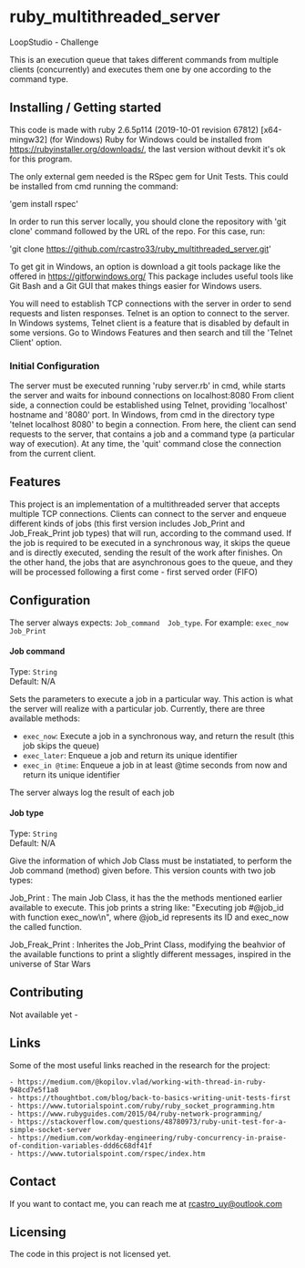 # ruby_multithreaded_server
LoopStudio - Challenge

This is an execution queue that takes different commands from multiple clients (concurrently) and executes them one by one according to the command type. 

## Installing / Getting started
This code is made with ruby 2.6.5p114 (2019-10-01 revision 67812) [x64-mingw32] (for Windows)
Ruby for Windows could be installed from https://rubyinstaller.org/downloads/, the last version without devkit it's ok for this program. 

The only external gem needed is the RSpec gem for Unit Tests. This could be installed from cmd running the command:

'gem install rspec'

In order to run this server locally, you should clone the repository with 'git clone' command followed by the URL of the repo. For this case, run: 

'git clone https://github.com/rcastro33/ruby_multithreaded_server.git'

To get git in Windows, an option is download a git tools package like the offered in https://gitforwindows.org/ This package includes useful tools like Git Bash and a Git GUI that makes things easier for Windows users.

You will need to establish TCP connections with the server in order to send requests and listen responses. Telnet is an option to connect to the server. In Windows systems, Telnet client is a feature that is disabled by default in some versions. Go to Windows Features and then search and till the 'Telnet Client' option.

### Initial Configuration

The server must be executed running 'ruby server.rb' in cmd, while starts the server and waits for inbound connections on localhost:8080
From client side, a connection could be established using Telnet, providing 'localhost' hostname and '8080' port. In Windows, from cmd in the directory type 'telnet localhost 8080' to begin a connection. From here, the client can send requests to the server, that contains a job and a command type (a particular way of execution). At any time, the 'quit' command close the connection from the current client. 

## Features

This project is an implementation of a multithreaded server that accepts multiple TCP connections. Clients can connect to the server and enqueue different kinds of jobs (this first version includes Job_Print and Job_Freak_Print job types) that will run, according to the command used. If the job is required to be executed in a synchronous way, it skips the queue and is directly executed, sending the result of the work after finishes. On the other hand, the jobs that are asynchronous goes to the queue, and they will be processed following a first come - first served order (FIFO)

## Configuration

The server always expects: `Job_command  Job_type`. For example: `exec_now Job_Print`

#### Job command
Type: `String`  
Default: N/A

Sets the parameters to execute a job in a particular way. This action is what the server will realize with a particular job. Currently, there are three available methods: 
- `exec_now`: Execute a job in a synchronous way, and return the result (this job skips the queue)
- `exec_later`: Enqueue a job and return its unique identifier
- `exec_in @time`: Enqueue a job in at least @time seconds from now and return its unique identifier

The server always log the result of each job

#### Job type
Type: `String`  
Default: N/A

Give the information of which Job Class must be instatiated, to perform the Job command (method) given before. This version counts with two job types:

Job_Print : The main Job Class, it has the the methods mentioned earlier available to execute. This job prints a string like: "Executing job #@job_id with function exec_now\n", where @job_id represents its ID and exec_now the called function.

Job_Freak_Print : Inherites the Job_Print Class, modifying the beahvior of the available functions to print a slightly different messages, inspired in the universe of Star Wars

## Contributing

Not available yet - 

## Links

Some of the most useful links reached in the research for the project:

    - https://medium.com/@kopilov.vlad/working-with-thread-in-ruby-948cd7e5f1a8
    - https://thoughtbot.com/blog/back-to-basics-writing-unit-tests-first
    - https://www.tutorialspoint.com/ruby/ruby_socket_programming.htm
    - https://www.rubyguides.com/2015/04/ruby-network-programming/
    - https://stackoverflow.com/questions/48780973/ruby-unit-test-for-a-simple-socket-server
    - https://medium.com/workday-engineering/ruby-concurrency-in-praise-of-condition-variables-ddd6c68df41f
    - https://www.tutorialspoint.com/rspec/index.htm

## Contact

If you want to contact me, you can reach me at rcastro_uy@outlook.com

## Licensing

The code in this project is not licensed yet.
